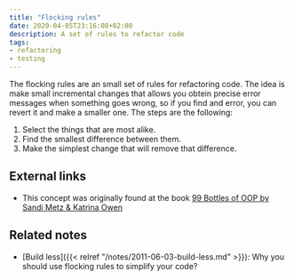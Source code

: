 ```yaml
---
title: "Flocking rules"
date: 2020-04-05T23:16:08+02:00
description: A set of rules to refactor code
tags:
- refactoring
- testing
---
```


The flocking rules are an small set of rules for refactoring code. The idea is make small incremental changes that
allows you obtein precise error messages when something goes wrong, so if you find and error, you can revert it and make
a smaller one. The steps are the following:

1. Select the things that are most alike.
2. Find the smallest difference between them.
3. Make the simplest change that will remove that difference.

## External links

* This concept was originally found at the book [99 Bottles of OOP by Sandi Metz & Katrina Owen](https://www.sandimetz.com/99bottles)

## Related notes

* [Build less]({{< relref "/notes/2011-06-03-build-less.md" >}}): Why you should use flocking rules to simplify your code?

